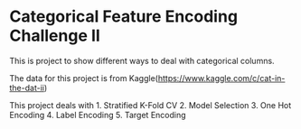 # Categorical Feature Encoding Challenge II

This is project to show different ways to deal with categorical columns.

The data for this project is from Kaggle(https://www.kaggle.com/c/cat-in-the-dat-ii)

This project deals with
    1. Stratified K-Fold CV
    2. Model Selection
    3. One Hot Encoding
    4. Label Encoding
    5. Target Encoding

